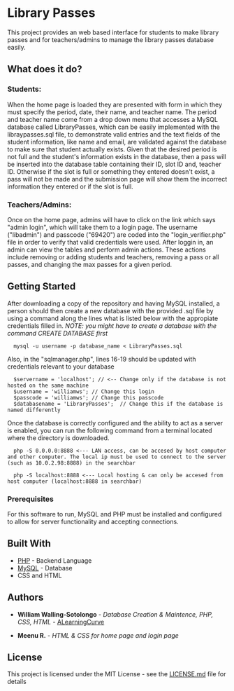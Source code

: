 # Library Passes

This project provides an web based interface for students to make library passes and for teachers/admins to manage the library passes database easily.

## What does it do?

### Students:
  When the home page is loaded they are presented with form in which they must specify the period, date, their name, and teacher name. The period and teacher name come from a drop down menu that accesses a MySQL database called LibraryPasses, which can be easily implemented with the libraypasses.sql file, to demonstrate valid entries and the text fields of the student information, like name and email, are validated against the database to make sure that student actually exists. Given that the desired period is not full and the student's information exists in the database, then a pass will be inserted into the database table containing their ID, slot ID and, teacher ID. Otherwise if the slot is full or something they entered doesn't exist, a pass will not be made and the submission page will show them the incorrect information they entered or if the slot is full.
  
### Teachers/Admins:
  Once on the home page, admins will have to click on the link which says "admin login", which will take them to a login page. The username ("libadmin") and passcode ("69420") are coded into the "login_verifier.php" file in order to verify that valid credentials were used. After loggin in, an admin can view the tables and perform admin actions. These actions include removing or adding students and teachers, removing a pass or all passes, and changing the max passes for a given period.
  
## Getting Started

After downloading a copy of the repository and having MySQL installed, a person should then create a new database with the provided .sql file by using a command along the lines what is listed below with the appropiate credentials filled in.
  *NOTE: you might have to create a database with the command CREATE DATABASE first*
```
  mysql -u username -p database_name < LibraryPasses.sql
```
Also, in the "sqlmanager.php", lines 16-19 should be updated with credentials relevant to your database
```
  $servername = 'localhost'; // <-- Change only if the database is not hosted on the same machine
  $username = 'williamws'; // Change this login
  $passcode = 'williamws'; // Change this passcode
  $databasename = 'LibraryPasses';  // Change this if the database is named differently
```

Once the database is correctly configured and the ability to act as a server is enabled, you can run the following command from a terminal located where the directory is downloaded.
```
  php -S 0.0.0.0:8888 <--- LAN access, can be accesed by host computer and other computer. The local ip must be used to connect to the server (such as 10.0.2.98:8888) in the searchbar
```
```
  php -S localhost:8888 <--- Local hosting & can only be accesed from host computer (localhost:8888 in searchbar)
```

### Prerequisites

For this software to run, MySQL and PHP must be installed and configured to allow for server functionality and accepting connections.


## Built With

* [PHP](https://www.php.net/) - Backend Language
* [MySQL](https://dev.mysql.com/downloads/mysql/) - Database
* CSS and HTML


## Authors

* **William Walling-Sotolongo** - *Database Creation & Maintence, PHP, CSS, HTML* - [ALearningCurve](https://github.com/ALearningCurve)


* **Meenu R.** - *HTML & CSS for home page and login page* 

## License

This project is licensed under the MIT License - see the [LICENSE.md](LICENSE.md) file for details
